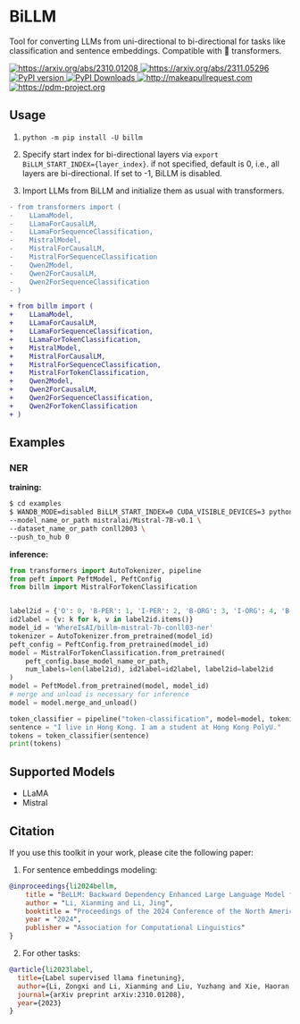# BiLLM
Tool for converting LLMs from uni-directional to bi-directional for tasks like classification and sentence embeddings. Compatible with 🤗 transformers.

<a href="https://arxiv.org/abs/2310.01208">
    <img src="https://img.shields.io/badge/Arxiv-2310.01208-yellow.svg?style=flat-square" alt="https://arxiv.org/abs/2310.01208" />
</a>
<a href="https://arxiv.org/abs/2311.05296">
    <img src="https://img.shields.io/badge/Arxiv-2311.05296-yellow.svg?style=flat-square" alt="https://arxiv.org/abs/2311.05296" />
</a>
<a href="https://pypi.org/project/billm/">
    <img src="https://img.shields.io/pypi/v/billm?style=flat-square" alt="PyPI version" />
</a>
<a href="https://pypi.org/project/billm/">
    <img src="https://img.shields.io/pypi/dm/billm?style=flat-square" alt="PyPI Downloads" />
</a>
<a href="http://makeapullrequest.com">
    <img src="https://img.shields.io/badge/PRs-welcome-brightgreen.svg?style=flat-square" alt="http://makeapullrequest.com" />
</a>
<a href="https://pdm-project.org">
    <img src="https://img.shields.io/badge/pdm-managed-blueviolet" alt="https://pdm-project.org" />
</a>


## Usage

1) `python -m pip install -U billm`

2) Specify start index for bi-directional layers via `export BiLLM_START_INDEX={layer_index}`. if not specified, default is 0, i.e., all layers are bi-directional. If set to -1, BiLLM is disabled.

3) Import LLMs from BiLLM and initialize them as usual with transformers.

```diff
- from transformers import (
-    LLamaModel,
-    LLamaForCausalLM,
-    LLamaForSequenceClassification,
-    MistralModel,
-    MistralForCausalLM,
-    MistralForSequenceClassification
-    Qwen2Model,
-    Qwen2ForCausalLM,
-    Qwen2ForSequenceClassification
- )

+ from billm import (
+    LLamaModel,
+    LLamaForCausalLM,
+    LLamaForSequenceClassification,
+    LLamaForTokenClassification,
+    MistralModel,
+    MistralForCausalLM,
+    MistralForSequenceClassification,
+    MistralForTokenClassification,
+    Qwen2Model,
+    Qwen2ForCausalLM,
+    Qwen2ForSequenceClassification,
+    Qwen2ForTokenClassification
+ )
```

## Examples

### NER

**training:**

```bash
$ cd examples
$ WANDB_MODE=disabled BiLLM_START_INDEX=0 CUDA_VISIBLE_DEVICES=3 python billm_ner.py \
--model_name_or_path mistralai/Mistral-7B-v0.1 \
--dataset_name_or_path conll2003 \
--push_to_hub 0
```

**inference:**

```python
from transformers import AutoTokenizer, pipeline
from peft import PeftModel, PeftConfig
from billm import MistralForTokenClassification


label2id = {'O': 0, 'B-PER': 1, 'I-PER': 2, 'B-ORG': 3, 'I-ORG': 4, 'B-LOC': 5, 'I-LOC': 6, 'B-MISC': 7, 'I-MISC': 8}
id2label = {v: k for k, v in label2id.items()}
model_id = 'WhereIsAI/billm-mistral-7b-conll03-ner'
tokenizer = AutoTokenizer.from_pretrained(model_id)
peft_config = PeftConfig.from_pretrained(model_id)
model = MistralForTokenClassification.from_pretrained(
    peft_config.base_model_name_or_path,
    num_labels=len(label2id), id2label=id2label, label2id=label2id
)
model = PeftModel.from_pretrained(model, model_id)
# merge and unload is necessary for inference
model = model.merge_and_unload()

token_classifier = pipeline("token-classification", model=model, tokenizer=tokenizer, aggregation_strategy="simple")
sentence = "I live in Hong Kong. I am a student at Hong Kong PolyU."
tokens = token_classifier(sentence)
print(tokens)
```


## Supported Models

- LLaMA
- Mistral

## Citation

If you use this toolkit in your work, please cite the following paper:

1) For sentence embeddings modeling:

```bibtex
@inproceedings{li2024bellm,
    title = "BeLLM: Backward Dependency Enhanced Large Language Model for Sentence Embeddings",
    author = "Li, Xianming and Li, Jing",
    booktitle = "Proceedings of the 2024 Conference of the North American Chapter of the Association for Computational Linguistics",
    year = "2024",
    publisher = "Association for Computational Linguistics"
}
```

2) For other tasks:

```bibtex
@article{li2023label,
  title={Label supervised llama finetuning},
  author={Li, Zongxi and Li, Xianming and Liu, Yuzhang and Xie, Haoran and Li, Jing and Wang, Fu-lee and Li, Qing and Zhong, Xiaoqin},
  journal={arXiv preprint arXiv:2310.01208},
  year={2023}
}
```
